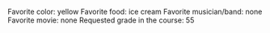 Favorite color: yellow
Favorite food: ice cream
Favorite musician/band: none
Favorite movie: none
Requested grade in the course: 55
